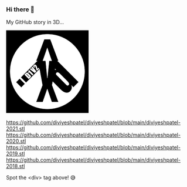 ### Hi there 👋

My GitHub story in 3D...

[![Watch the video](https://github.com/diviyeshpatel/diviyeshpatel/blob/main/D1V2.png)](https://skyline.github.com/diviyeshpatel/2022)

https://github.com/diviyeshpatel/diviyeshpatel/blob/main/diviyeshpatel-2021.stl
https://github.com/diviyeshpatel/diviyeshpatel/blob/main/diviyeshpatel-2020.stl
https://github.com/diviyeshpatel/diviyeshpatel/blob/main/diviyeshpatel-2019.stl
https://github.com/diviyeshpatel/diviyeshpatel/blob/main/diviyeshpatel-2018.stl

Spot the \<div> tag above! 😅

<!--
**diviyeshpatel/diviyeshpatel** is a ✨ _special_ ✨ repository because its `README.md` (this file) appears on your GitHub profile.

Here are some ideas to get you started:

- 🔭 I’m currently working on ...
- 🌱 I’m currently learning ...
- 👯 I’m looking to collaborate on ...
- 🤔 I’m looking for help with ...
- 💬 Ask me about ...
- 📫 How to reach me: ...
- 😄 Pronouns: ...
- ⚡ Fun fact: ...
-->
